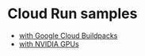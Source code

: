 # Cloud Run samples

- [with Google Cloud Buildpacks](https://github.com/pottava/runrara-runrunrun/tree/master/buildpacks)
- [with NVIDIA GPUs](https://github.com/pottava/runrara-runrunrun/tree/master/gpu)
